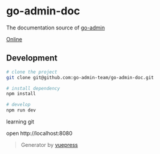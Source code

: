 # go-admin-doc

The documentation source of [go-admin](https://github.com/go-admin-team/go-admin)

[Online](https://go-admin-team.github.io/go-admin-doc)

## Development

```bash
# clone the project
git clone git@github.com:go-admin-team/go-admin-doc.git

# install dependency
npm install

# develop
npm run dev
```
learning git 

open http://localhost:8080

> Generator by [vuepress](https://github.com/vuejs/vuepress)
